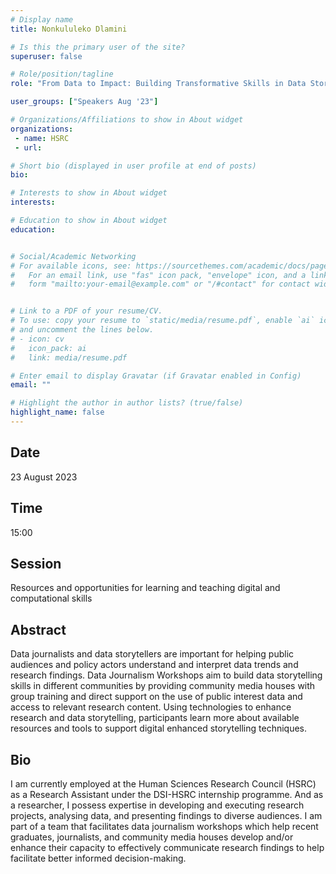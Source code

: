 ```yaml
---
# Display name
title: Nonkululeko Dlamini

# Is this the primary user of the site?
superuser: false

# Role/position/tagline
role: "From Data to Impact: Building Transformative Skills in Data Storytelling"

user_groups: ["Speakers Aug '23"]

# Organizations/Affiliations to show in About widget
organizations:
 - name: HSRC
 - url: 

# Short bio (displayed in user profile at end of posts)
bio: 

# Interests to show in About widget
interests: 

# Education to show in About widget
education:


# Social/Academic Networking
# For available icons, see: https://sourcethemes.com/academic/docs/page-builder/#icons
#   For an email link, use "fas" icon pack, "envelope" icon, and a link in the
#   form "mailto:your-email@example.com" or "/#contact" for contact widget.


# Link to a PDF of your resume/CV.
# To use: copy your resume to `static/media/resume.pdf`, enable `ai` icons in `params.toml`, 
# and uncomment the lines below.
# - icon: cv
#   icon_pack: ai
#   link: media/resume.pdf

# Enter email to display Gravatar (if Gravatar enabled in Config)
email: ""

# Highlight the author in author lists? (true/false)
highlight_name: false
---
```


## Date

23 August 2023

## Time

15:00

## Session

Resources and opportunities for learning and teaching digital and computational skills

## Abstract

Data journalists and data storytellers are important for helping public audiences and policy actors understand and interpret data trends and research findings. Data Journalism Workshops aim to build data storytelling skills in different communities by providing community media houses with group training and direct support on the use of public interest data and access to relevant research content. Using technologies to enhance research and data storytelling, participants learn more about available resources and tools to support digital enhanced storytelling techniques.

## Bio

I am currently employed at the Human Sciences Research Council (HSRC) as a Research Assistant under the DSI-HSRC internship programme. And as a researcher, I possess expertise in developing and executing research projects, analysing data, and presenting findings to diverse audiences. I am part of a team that facilitates data journalism workshops which help recent graduates, journalists, and community media houses develop and/or enhance their capacity to effectively communicate research findings to help facilitate better informed decision-making.


